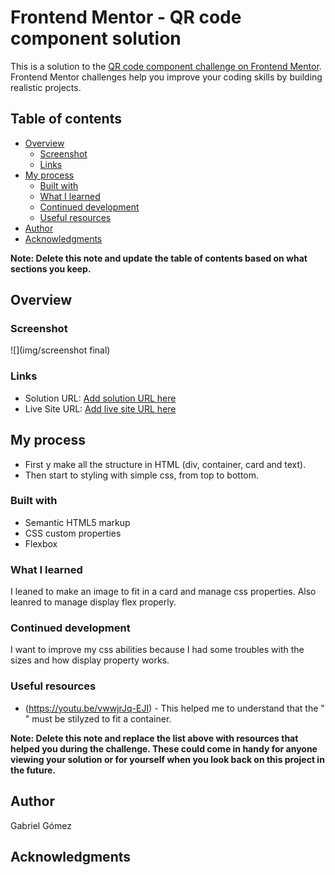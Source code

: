 # Frontend Mentor - QR code component solution

This is a solution to the [QR code component challenge on Frontend Mentor](https://www.frontendmentor.io/challenges/qr-code-component-iux_sIO_H). Frontend Mentor challenges help you improve your coding skills by building realistic projects. 

## Table of contents

- [Overview](#overview)
  - [Screenshot](#screenshot)
  - [Links](#links)
- [My process](#my-process)
  - [Built with](#built-with)
  - [What I learned](#what-i-learned)
  - [Continued development](#continued-development)
  - [Useful resources](#useful-resources)
- [Author](#author)
- [Acknowledgments](#acknowledgments)

**Note: Delete this note and update the table of contents based on what sections you keep.**

## Overview

### Screenshot

![](img/screenshot final)


### Links

- Solution URL: [Add solution URL here](https://your-solution-url.com)
- Live Site URL: [Add live site URL here](https://your-live-site-url.com)

## My process

- First y make all the structure in HTML (div, container, card and text).
- Then start to styling with simple css, from top to bottom.


### Built with

- Semantic HTML5 markup
- CSS custom properties
- Flexbox



### What I learned

I leaned to make an image to fit in a card and manage css properties.
Also leanred to manage display flex properly.


### Continued development

I want to improve my css abilities because I had some troubles with the sizes and how display property works.


### Useful resources

- (https://youtu.be/vwwjrJq-EJI) - This helped me to understand that the "<img>" must be stilyzed to fit a container.


**Note: Delete this note and replace the list above with resources that helped you during the challenge. These could come in handy for anyone viewing your solution or for yourself when you look back on this project in the future.**

## Author

Gabriel Gómez


## Acknowledgments

